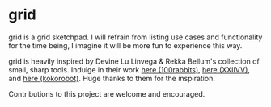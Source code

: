 # grid

grid is a grid sketchpad. I will refrain from listing use cases and functionality for the time being, I imagine it will be more fun to experience this way.

grid is heavily inspired by Devine Lu Linvega & Rekka Bellum's collection of small, sharp tools.
Indulge in their work [here (100rabbits)](https://100r.co), [here (XXIIVV)](https://wiki.xxiivv.com), and [here (kokorobot)](https://kokorobot.ca).
Huge thanks to them for the inspiration.

Contributions to this project are welcome and encouraged.
